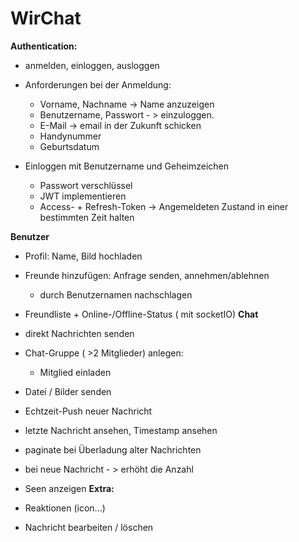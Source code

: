 # WirChat

**Authentication:**

- anmelden, einloggen, ausloggen
- Anforderungen bei der Anmeldung:
    - Vorname, Nachname -> Name anzuzeigen
    - Benutzername, Passwort - > einzuloggen.
    - E-Mail -> email in der Zukunft schicken
    - Handynummer
    - Geburtsdatum

- Einloggen mit Benutzername und Geheimzeichen
    - Passwort verschlüssel
    - JWT implementieren
    - Access- + Refresh-Token -> Angemeldeten Zustand in einer bestimmten Zeit halten

**Benutzer**

-  Profil: Name, Bild hochladen
- Freunde hinzufügen: Anfrage senden, annehmen/ablehnen
    - durch Benutzernamen nachschlagen

- Freundliste + Online-/Offline-Status ( mit socketIO)
**Chat**

- direkt Nachrichten senden
- Chat-Gruppe ( >2 Mitglieder) anlegen:
    - Mitglied einladen

- Datei / Bilder senden
- Echtzeit-Push neuer Nachricht
- letzte Nachricht ansehen, Timestamp ansehen
- paginate bei Überladung alter Nachrichten
- bei neue Nachricht - > erhöht die Anzahl
- Seen anzeigen 
**Extra:**

- Reaktionen (icon...)
- Nachricht bearbeiten / löschen
 



